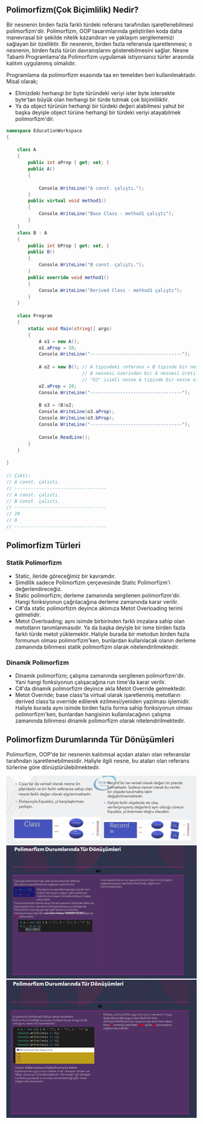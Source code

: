 
## Polimorfizm(Çok Biçimlilik) Nedir?
Bir nesnenin birden fazla farklı türdeki referans tarafından işaretlenebilmesi polimorfizm'dir. Polimorfizm, OOP tasarımlarında geliştirilen koda daha manevrasal bir şekilde nitelik kazandıran
ve yaklaşım sergilememizi sağlayan bir özelliktir. Bir nesnenin, birden fazla referansla işaretlenmesi; o nesnenin, birden fazla türün davranışlarını gösterebilmesini sağlar.
Nesne Tabanlı Programlama'da Polimorfizm uygulamak istiyorsanız türler arasında kalıtım uygulanmış olmalıdır.

Programlama da polimorfizm esasında taa en temelden beri kullanılmaktadır. Misal olarak;
* Elimizdeki herhangi bir byte türündeki veriyi ister byte istersekte byte'tan büyük olan herhangi bir türde tutmak çok biçimliliktir.
* Ya da object türünün herhangi bir türdeki değeri alabilmesi yahut bir başka deyişle object türüne herhangi bir türdeki veriyi atayabilmek polimorfizm'dir.

```cs
namespace EducationWorkspace
{

    class A
    {
        public int aProp { get; set; }
        public A()
        {

            Console.WriteLine("A const. çalıştı.");
        }
        public virtual void method1()
        {
            Console.WriteLine("Base Class - method1 çalıştı");
        }
    }
    class B : A 
    {
        public int bProp { get; set; }
        public B()
        {
            Console.WriteLine("B const. çalıştı.");
        }
        public override void method1()
        {
            Console.WriteLine("Derived Class - method1 çalıştı");
        }
    }

    class Program
    {
        static void Main(string[] args)
        {
            A o1 = new A();
            o1.aProp = 10;
            Console.WriteLine("----------------------------------");

            A o2 = new B(); // A tipindeki referans = B tipinde bir nesne
                            // B nesnesi üzerinden bir A nesnesi üretilmiştir. Her B bir A iken her A bir B değildir.
                            // "O2" isimli nesne A tipinde bir nesne olduğu için sadece A sınıfının üyelerine erişir.
            o2.aProp = 20;
            Console.WriteLine("----------------------------------");

            B o3 = (B)o2;
            Console.WriteLine(o3.aProp);
            Console.WriteLine(o3.bProp);
            Console.WriteLine("----------------------------------");

            Console.ReadLine();
        }
    }

}

// Çıktı:
// A const. çalıstı.
// ----------------------------------
// A const. çalıstı.
// B const. çalıstı.
// ----------------------------------
// 20
// 0
// ----------------------------------
```

## Polimorfizm Türleri
### Statik Polimorfizm
* Static, ileride göreceğimiz bir kavramdır.
* Şimdilik sadece Polimorfizm çerçevesinde Static Polimorfizm'i
değerlendireceğiz.
* Static polimorfizm; derleme zamanında sergilenen polimorfizm'dir.
Hangi fonksiyonun çağrılacağına derleme zamanında karar verilir.
* C#'da static polimorfizm deyince aklımıza Metot Overloading terimi
gelmelidir.
* Metot Overloading; aynı isimde birbirinden farklı imzalara sahip
olan metotların tanımlanmasıdır. Ya da başka deyişle bir isme birden
fazla farklı türde metot yüklemektir. Haliyle burada bir metodun
birden fazla formunun olması polimorfizm'ken, bunlardan
kullanılacak olanın derleme zamanında bilinmesi statik polimorfizm
olarak nitelendirilmektedir.

### Dinamik Polimorfizm
* Dinamik polimorfizm; çalışma zamanında sergilenen polimorfizm'dir.
Yani hangi fonksiyonun çalışacağına run time'da karar verilir.
* C#'da dinamik polimorfizm deyince akla Metot Override gelmektedir.
* Metot Override; base class'ta virtual olarak işaretlenmiş metotların
derived class'ta override edilerek ezilmesi/yeniden yazılması
işlemidir. Haliyle burada aynı isimde birden fazla forma sahip
fonksiyonun olması polimorfizm'ken, bunlardan hangisinin
kullanılacağının çalışma zamanında bilinmesi dinamik polimorfizm
olarak nitelendirilmektedir.

## Polimorfizm Durumlarında Tür Dönüşümleri
Polimorfizm, OOP'de bir nesnenin kalıtımsal açıdan ataları olan referanslar tarafından işaretlenebilmesidir. Haliyle
ilgili nesne, bu ataları olan referans türlerine göre dönüştürülebilmektedir.

![Alternatif Metin](Assets/Screenshot4.png)
![Alternatif Metin](Assets/Screenshot5.png)
![Alternatif Metin](Assets/Screenshot6.png)


